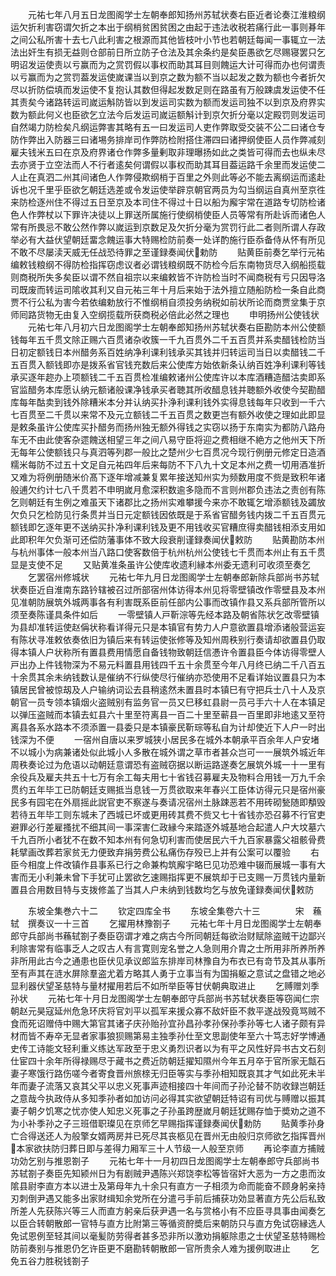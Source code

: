 <!-- { "loadSidebar": true } -->
　　元祐七年八月五日龙图阁学士左朝奉郎知扬州苏轼状奏右臣近者论奏江淮粮纲运欠折利害窃谓欠折之本出于纲梢贫困贫困之由起于违法收税若痛行此一事则朞年之间公私所害十去七八此利害之根源而其他皆枝叶小节也若朝廷每闻一事辄立一法法出奸生有损无益则仓部前日所立防子仓法及其余条约是矣臣愚欲乞尽赐寝罢只乞明诏发运使责以亏赢而为之赏罚假以事权而助其耳目则餽运大计可得而办也何谓责以亏赢而为之赏罚葢发运使嵗课当以到京之数为额不当以起发之数为额也今者折欠尽以折防偿填而发运使不复抱认其数但得起发数足则在路虽有万般踈虞发运使不任其责矣今诸路转运司嵗运斛防皆以到发运司实数为额而发运司独不以到京及府界实数为额此何义也臣欲乞立法今后发运司嵗运额斛计到京欠折分毫以定殿罚则发运司自然竭力防检矣凡纲运弊害其略有五一曰发运司人吏作弊取受交装不公二曰诸仓专防作弊出入防器三曰诸埸务排岸司作弊防检附搭住滞四曰诸押纲使臣人员作弊减刻雇夫钱米五曰在京及府界诸仓作弊多量剰取非理曝扬如此之类皆可得而去也纵未尽去亦贤于立空法而人不行者逺矣何谓假以事权而助其耳目葢运路千余里而发运使二人止在真泗二州其间诸色人作弊侵欺纲梢于百里之外则此等必不能去离纲运而逺赴诉也况千里乎臣欲乞朝廷选差或令发运使举辟京朝官两员为勾当纲运自真州至京徃来防检逐州住不得过五日至京及本司住不得过十日以船为廨宇常在道路专切防检诸色人作弊杖以下罪许决徒以上罪送所属施行使纲梢使臣人员等常有所赴诉而诸色人常有所畏忌不敢公然作弊以嵗运到京数足及欠折分毫为赏罚行此二者则所谓人存政举必有大益伏望朝廷畱念餽运事大特赐检防前奏一处详酌施行臣忝备侍从怀有所见不敢不尽屡渎天威无任战恐待罪之至谨録奏闻伏勅防
　　贴黄臣前奏乞举行元祐编敕钱粮纲不得防检指挥窃虑议者必谓钱粮纲既不防检今后东南物货尽入纲船揽载则商税所失多矣臣以谓不然自祖宗以来编敕皆不许防检当时不闻商税有亏只因导洛司既废而转运司隂收其利又自元祐三年十月后来始于法外擅立随船防检一条自此商贾不行公私为害今若依编勅放行不惟纲梢自须投务纳税如前状所论而商贾坌集于京师囘路货物无由复入空纲揽载所获商税必倍此必然之理也
　　申明扬州公使钱状
　　元祐七年八月初六日龙图阁学士左朝奉郎知扬州苏轼状奏右臣勘防本州公使额钱每年五千贯文除正赐六百贯诸杂收簇一千九百贯外二千五百贯并系卖醋钱检防当日初定额钱日本州醋务系百姓纳净利课利钱承买其钱并归转运司当日以卖醋钱二千五百贯入额钱即亦是拨系省官钱充数后来公使库方始依新条认纳百姓净利课利等钱承买逐年趂办上项额钱二千五百贯检准编敕诸州公使库许以本库酒糟造醋沽卖即系官监醋务本库愿认纳元额诸般课净钱承买者聴其所收醋息钱并聴额外收使今契勘醋库每年酤卖到钱外除糟米本分并认纳买扑浄利课利钱外实得息钱每年只收到一千六七百贯至二千贯以来常不及元立额钱二千五百贯之数更岂有额外收使之理如此即显是敕条虽许公使库买扑醋务而扬州独无额外得钱之实窃以扬于东南实为都防八路舟车无不由此使客杂遝餽送相望三年之间八易守臣将迎之费相继不絶方之他州天下所无每年公使额钱只与真泗等列郡一般比之楚州少七百贯况今现行例册元修定日造酒糯米每防不过五十文足自元祐四年后来每防不下八九十文足本州之费一切用酒准折又难为将例册随米价髙下逐年增减兼复累年接送知州实为频数用度不赀是致积年诸般逋欠约计七八千贯若不申明嵗月愈深积数逾多隐而不言则州郡负违法之责创有陈乞则朝廷有生例之难虽天下诸郡比之扬州实难攀援今来亦不敢辄乞增添额钱及蠲放欠负只乞检防见行条贯并当日元定额钱因依既是于系省官醋务钱内拨二千五百贯元额钱即乞逐年更不送纳买扑净利课利钱及更不用钱收买官糟庶得卖醋钱相添支用如此即积年欠负渐可还偿防藩事体不致大段衰削谨録奏闻伏敕防
　　贴黄勘防本州与杭州事体一般本州当八路口使客数倍于杭州杭州公使钱七千贯而本州止有五千贯显是支使不足
　　又贴黄准条虽许公使库收遗利縁本州委无遗利可收须至奏乞
　　乞罢宿州修城状
　　元祐七年九月日龙图阁学士左朝奉郎新除兵部尚书苏轼状奏臣近自淮南东路钤辖被召过所部宿州体访得本州见将零壁镇改作零壁县及本州见准朝防展筑外城两事各有利害既系臣前任部内公事而改镇作县又系兵部所管所以须至奏陈谨具条件如后
　　一零壁镇人戸靳淙等先经本路及朝省陈状乞改零壁镇为县却准转运使赵偁状称看详得元只是本镇官有势力人户意欲置县增添诸般营运妄有陈状寻准敕依奏依旧为镇后来有转运使张修等及知州周秩别行奏请却欲置县仍取得本镇人户状称所有置县费用情愿自备钱物致朝廷信慿许令置县臣今体访得零壁人戸出办上件钱物深为不易元料置县用钱四千五十余贯至今年八月终已纳二千八百五十余贯其余未纳钱数认是催纳不行纵使尽行催纳亦恐使用不足看详始议置县只为本镇居民曾被惊刼及人户输纳词讼去县稍逺然未置县时本镇巳有守把兵士八十人及京朝官一员专领本镇烟火盗贼别有监务官一员又巳移虹县尉一员弓手六十人在本镇足以弹压盗贼而本镇去虹县六十里至符离县一百二十里至蕲县一百里即非地逺又至符离县各系水路本不须添置一县委只是本镇豪民靳琮等私自为计却使近下人户一时出钱深为不便
　　一宿州自唐以来罗城狭小居民多在城外本朝承平百余年人户安堵不以城小为病兼诸处似此城小人多散在城外谓之草市者甚众岂可一一展筑外城近年周秩奏论过为危语以动朝廷意谓恐有盗贼窃据以断运路遂奏乞展筑外城一十一里有余役兵及雇夫共五十七万有余工每夫用七十省钱召募雇夫及物料合用钱一万九千余贯约五年毕工已防朝廷支赐抵当息钱一万贯欲取来年春兴工臣体访得元只是宿州豪民多有园宅在外扇摇此説官吏不察遂与奏请况宿州土脉踈恶若不用砖砌甃随即頺毁若待五年毕工则东城未了西城已坏或更用砖其费不赀又七十省钱亦恐召募不行官吏避罪必行差雇搔扰不细其间一事深害仁政縁今来踏逐外城基地合起遣人户大坟墓六千九百所小者犹不在数不知本州有何急切利害而使居民六千九百家暴露父祖骸骨费耗擘画改葬若家贫无力便致弃捐劳费公私痛伤存殁已上并有公案可以覆验
　　右臣今相度上件改镇作县事系已行之命兼构筑廨宇略巳见功恐难中辍而展城一事有大害而无小利兼未曾下手犹可止罢欲乞速赐指挥更不展筑却于已支赐一万贯钱内量新置县合用数目特与支拨修盖了当其人户未纳到钱数均乞与放免谨録奏闻伏敕防















　　东坡全集巻六十二
　　钦定四库全书
　　东坡全集卷六十三　　　　宋　蘓轼　撰奏议一十三首
　　乞擢用林豫劄子
　　元祐七年十月日龙图阁学士左朝奉郎守兵部尚书蘓轼劄子奏臣窃谓才难之病古今所同朝廷每欲治财赋除盗贼干边鄙兴利除害常有临事乏人之叹古人有言寛则宠名誉之人急则用介胄之士所用非所养所养非所用此古今之通患也臣伏见承议郎监东排岸司林豫自为布衣已有竒节及其从事所至有声其在涟水屏除羣盗尤着方略其人勇于立事当有为国捐躯之意试之盘错之地必显利器伏望圣慈特与量材擢用若后不如所举臣等甘伏朝典取进止
　　乞赙赠刘季孙状
　　元祐七年十月日龙图阁学士左朝奉郎守兵部尚书苏轼状奏臣等窃闻仁宗朝赵元昊寇延州危急环庆将官刘平以孤军来援众寡不敌奸臣不救平遂战殁竟骂贼不食而死诏赠侍中赐大第官其诸子庆孙贻孙宜孙昌孙孝孙保孙季孙等七人诸子颇有异材而皆不寿卒无显者家事狼狈赐第易主独季孙仕至文思副使年至六十笃志好学博通史传工诗能文轻利重义练达军政至于忠义勇烈识者以为有平之风性好异书古文石刻仕宦四十余年所得禄赐尽于藏书之费近防朝廷擢知隰州今年五月卒于官所家无甔石妻子寒饿行路伤嗟今者寄食晋州旅榇无归臣等实与季孙相知既哀其才气如此死未半年而妻子流落又哀其父平以忠义死事声迹相接四十年间而子孙沦替不防收録岂朝廷之意哉今执政侍从多知季孙者如加访问必得其实欲望朝廷特诏有司优与赙赠以振其妻子朝夕饥寒之忧亦使人知忠义死事之子孙虽跨歴嵗月朝廷犹赐存恤于奬劝之道不为小补季孙之子三班借职璨见在京师乞早赐指挥谨録奏闻伏勅防
　　贴黄季孙身亡合得送还人为般擎女婿两房并已死尽其丧柩见在晋州无由般归京师欲乞指挥晋州本家欲扶防归葬日即与差得力厢军三十人节级一人般至京师
　　再论李直方捕贼功効乞别与推恩劄子
　　元祐七年十一月初四日龙图阁学士左朝奉郎守兵部尚书苏轼劄子奏臣先知颍州日为有剧贼尹遇陈兴郑饶李松等皆宿奸大恶为一方之患而汝隂县尉李直方本以进士及第母年九十余只有直方一子相须为命而能奋不顾身躬亲持刃刺倒尹遇又能多出家财缉知余党所在分遣弓手前后捕获功効显著直方先公后私致所差人先获陈兴等三人而直方躬亲后获尹遇一名与赏格小有不应臣寻具事由闻奏乞以臣合转朝散郎一官特与直方比附第三等循资酧奬后来朝防只与直方免试窃縁选人免试恩例至轻其间以毫髪防劳得者甚多恐非所以激劝捐躯除患之士伏望圣慈特赐检防前奏别与推恩仍乞许臣更不磨勘转朝散郎一官所贵余人难为援例取进止
　　乞免五谷力胜税钱劄子
